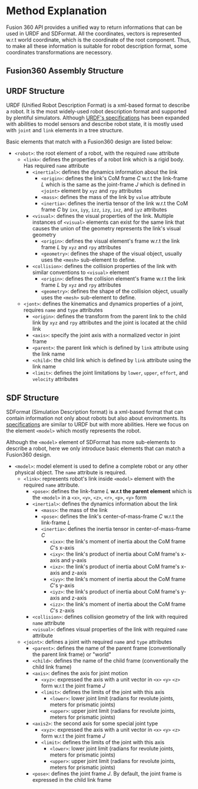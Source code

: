 # Method Explanation
Fusion 360 API provides a unified way to return informations that can be used in URDF and SDFormat. All the coordinates, vectors is represented w.r.t world coordinate, which is the coordinate of the root component.
Thus, to make all these information is suitable for robot description format, some coordinates transformations are necessory.

## Fusion360 Assembly Structure


## URDF Structure
URDF (Unified Robot Description Format) is a xml-based format to describe a robot. It is the most widely-used robot description format and supported by plentiful simulators. Although [URDF's specifications](http://wiki.ros.org/urdf/XML) has been expanded with abilities to model sensors and describe robot state, it is mostly used with `joint` and `link` elements in a tree structure.

Basic elements that match with a Fusion360 design are listed below:
- `<robot>`: the root element of a robot, with the required `name` attribute
  - `<link>`: defines the properties of a robot link which is a rigid body. Has required `name` attribute
    - `<inertial>`: defines the dynamics information about the link
      - `<origin>`: defines the link's CoM frame *C* w.r.t the link-frame *L* which is the same as the joint-frame *J* which is defined in `<joint>` element by `xyz` and `rpy` attributes
      - `<mass>`: defines the mass of the link by `value` attribute
      - `<inertia>`: defines the inertia tensor of the link w.r.t the CoM frame *C* by `ixx`, `iyy`, `izz`, `izy`, `ixz`, and `iyz` attributes
    - `<visual>`: defines the visual properties of the link. Multiple instances of `<visual>` elements can exist for the same link that causes the union of the geometry represents the link's visual geometry
      - `<origin>`: defines the visual element's frame w.r.t the link frame *L* by `xyz` and `rpy` attributes
      - `<geometry>`: defines the shape of the visual object, usually uses the `<mesh>` sub-element to define.
    - `<collision>`: defines the collision properties of the link with similar conventions to `<visual>` element
      - `<origin>`: defines the collision element's frame w.r.t the link frame *L* by `xyz` and `rpy` attributes
      - `<geometry>`: defines the shape of the collision object, usually uses the `<mesh>` sub-element to define.
  - `<jont>`: defines the kinematics and dynamics properties of a joint, requires `name` and `type` attributes
    - `<origin>`: defines the transform from the parent link to the child link by `xyz` and `rpy` attributes and the joint is located at the child link
    - `<axis>`: specify the joint axis with a normalized vector in joint frame
    - `<parent>`: the parent link which is defined by `link` attribute using the link name
    - `<child>`: the child link which is defined by `link` attribute using the link name
    - `<limit>`: defines the joint limitations by `lower`, `upper`, `effort`, and `velocity` attributes

## SDF Structure
SDFormat (Simulation Description format) is a xml-based format that  can contain information not only about robots but also about environments. Its [specifications](http://sdformat.org/spec) are similar to URDF but with more abilities. Here we focus on the element `<model>` which mostly represents the robot.

Although the `<model>` element of SDFormat has more sub-elements to describe a robot, here we only introduce basic elements that can match a Fusion360 design. 
- `<model>`: model element is used to define a complete robot or any other physical object. The `name` attribute is required.
  - `<link>`: represents robot's link inside `<model>` element with the required `name` attribute.
    - `<pose>`: defines the link-frame *L* **w.r.t the parent element** which is the `<model>` in a `<x>`, `<y>`, `<z>`, `<r>`, `<p>`, `<y>` form
    - `<inertial>`: defines the dynamics information about the link
      - `<mass>`: the mass of the link
      - `<pose>`: defines the link's center-of-mass-frame *C* w.r.t the link-frame *L*
      - `<inertia>`: defines the inertia tensor in center-of-mass-frame *C*
        - `<ixx>`: the link's moment of inertia about the CoM frame *C*'s x-axis
        - `<ixy>`: the link's product of inertia about CoM frame's x-axis and y-axis
        - `<ixz>`: the link's product of inertia about CoM frame's x-axis and z-axis
        - `<iyy>`: the link's moment of inertia about the CoM frame *C*'s y-axis
        - `<iyz>`: the link's product of inertia about CoM frame's y-axis and z-axis
        - `<izz>`: the link's moment of inertia about the CoM frame *C*'s z-axis
    - `<collision>`: defines collision geometry of the link with required `name` attribute
    - `<visual>`: defines visual properties of the link with required `name` attribute
  - `<joint>`: defines a joint with required `name` and `type` attributes
    - `<parent>`: defines the name of the parent frame (conventionally the parent link frame) or "world"
    - `<child>`: defines the name of the child frame (conventionally the child link frame)
    - `<axis>`: defines the axis for joint motion
      - `<xyz>`: expressed the axis with a unit vector in `<x>` `<y>` `<z>` form w.r.t the joint frame *J*
      - `<limit>`: defines the limits of the joint with this axis
        - `<lower>`: lower joint limit (radians for revolute joints, meters for prismatic joints)
        - `<upper>`: upper joint limit (radians for revolute joints, meters for prismatic joints)
    - `<axis2>`: the second axis for some special joint type
      - `<xyz>`: expressed the axis with a unit vector in `<x>` `<y>` `<z>` form w.r.t the joint frame *J*
      - `<limit>`: defines the limits of the joint with this axis
        - `<lower>`: lower joint limit (radians for revolute joints, meters for prismatic joints)
        - `<upper>`: upper joint limit (radians for revolute joints, meters for prismatic joints)
    - `<pose>`: defines the joint frame *J*. By default, the joint frame is expressed in the child link frame